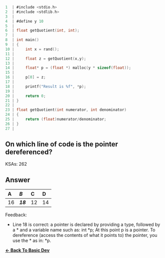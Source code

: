 ```c
1  | #include <stdio.h>
2  | #include <stdlib.h>
3  | 
4  | #define y 10
5  | 
6  | float getQuotient(int, int);
7  | 
8  | int main()
9  | {
10 |     int x = rand();
11 | 
12 |     float z = getQuotient(x,y);
13 |     
14 |     float* p = (float *) malloc(y * sizeof(float));
15 |     
16 |     p[0] = z;
17 |     
18 |     printf("Result is %f", *p);
19 |     
20 |     return 0;
21 | }
22 | 
23 | float getQuotient(int numerator, int denominator)
24 | {
25 |     return (float)numerator/denominator;
26 | }
27 | 
```

## On which line of code is the pointer dereferenced?

KSAs: 262

## Answer
| A | ***B*** | C | D |
| :--- | :--- | :--- | :--- |
| 16 | ***18*** | 12 | 14 |


Feedback:

- Line 18 is correct: a pointer is declared by providing a type, followed by a * and a variable name such as:  int *p;  At this point p is a pointer.  To dereference (access the contents of what it points to) the pointer, you use the * as in:  *p.

[**<- Back To Basic Dev**](../../../../Basic_Dev.md)


